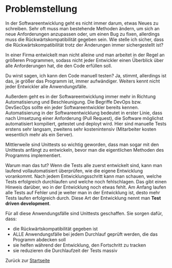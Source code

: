 # Problemstellung

In der Softwareentwicklung geht es nicht immer darum, etwas Neues zu schreiben. Sehr oft muss man bestehende Methoden ändern, um sich an neue Anforderungen anzupassen oder, um einen Bug zu fixen, allerdings muss die Rückwärtskompatibilität gegeben sein. Wie stelle ich sicher, dass die Rückwärtskompatibilität trotz der Änderungen immer sichergestellt ist?

In einer Firma entwickelt man nicht alleine und man arbeitet in der Regel an größeren Programmen, sodass nicht jeder Entwickler einen Überblick über alle Anforderungen hat, die den Code erfüllen soll.

Du wirst sagen, ich kann den Code manuell testen? Ja, stimmt, allerdings ist das, je größer das Programm ist, immer aufwändiger. Weiters kennt nicht jeder Entwickler alle Anwendungsfälle. 

Außerdem geht es in der Softwareentwicklung immer mehr in Richtung Automatisierung und Beschleunigung. Die Begriffe DevOps bzw. DevSecOps sollte ein jeder Softwareentwickler bereits kennen. Automatisierung in der Softwareentwicklung bedeutet in erster Linie, dass nach Umsetzung einer Anforderung (Pull Request), die Software möglichst automatisiert kompiliert, getestet und deployt wird. Hier sind manuelle Tests erstens sehr langsam, zweitens sehr kostenintensiv (Mitarbeiter kosten wesentlich mehr als ein Server).

Mittlerweile sind Unittests so wichtig geworden, dass man sogar mit den Unittests anfängt zu entwickeln, bevor man die eigentlichen Methoden des Programms implementiert. 

Warum man das tut? Wenn die Tests alle zuerst entwickelt sind, kann man laufend vollautomatisiert überprüfen, wie die eigene Entwicklung vorankommt. Nach jedem Entwicklungsschritt kann man schauen, welche Tests erfolgreich durchlaufen und welche noch fehlschlagen. Das gibt einen Hinweis darüber, wo in der Entwicklung noch etwas fehlt. Am Anfang laufen alle Tests auf Fehler und je weiter man in der Entwicklung ist, desto mehr Tests laufen erfolgreich durch. Diese Art der Entwicklung nennt man **Test driven development**.

Für all diese Anwendungsfälle sind Unittests geschaffen. Sie sorgen dafür, dass:
- die Rückwärtskompatibilität gegeben ist
- ALLE Anwendungsfälle bei jedem Durchlauf geprüft werden, die das Programm abdecken soll
- sie helfen während der Entwicklung, den Fortschritt zu tracken
- sie reduzieren die Durchlaufzeit der Tests massiv

Zurück zur [Startseite](README.md)